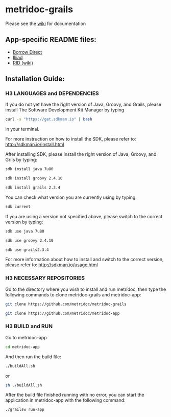 metridoc-grails
===============

Please see the [wiki](https://github.com/metridoc/metridoc-grails/wiki) for documentation

App-specific README files:
--------------------------
* [Borrow Direct](https://github.com/metridoc/metridoc-grails/blob/master/metridoc-grails-bd/README.md)
* [Illiad](https://github.com/metridoc/metridoc-grails/blob/master/metridoc-grails-illiad/README.md)
* [RID (wiki)](https://github.com/metridoc/metridoc-grails/wiki/Metridoc-rid)


Installation Guide:
-------------------

### H3 LANGUAGES and DEPENDENCIES

If you do not yet have the right version of Java, Groovy, and Grails, please install The Software Development Kit Manager by typing

```sh
curl -s "https://get.sdkman.io" | bash
```

in your terminal. 

For more instruction on how to install the SDK, please refer to:
http://sdkman.io/install.html

After installing SDK, please install the right version of Java, Groovy, and Grils by typing:

```sh
sdk install java 7u80

sdk install groovy 2.4.10

sdk install grails 2.3.4
```

You can check what version you are currently using by typing:

```sh
sdk current
```

If you are using a version not specified above, please switch to the correct version by typing:

```sh
sdk use java 7u80

sdk use groovy 2.4.10

sdk use grails2.3.4
```

For more information about how to install and switch to the correct version, please refer to: http://sdkman.io/usage.html

### H3 NECESSARY REPOSITORIES

Go to the directory where you wish to install and run metridoc, then type the following commands to clone metridoc-grails and metridoc-app:

```sh
git clone https://github.com/metridoc/metridoc-grails

git clone https://github.com/metridoc/metridoc-app
```

### H3 BUILD and RUN

Go to metridoc-app

```sh
cd metridoc-app
```

And then run the build file:

```sh
./buildAll.sh
```  

or

```sh
sh ./buildAll.sh
```

After the build file finished running with no error, you can start the application in metridoc-app with the following command:

```sh
./grailsw run-app
```